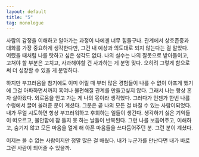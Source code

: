 ```yaml
---
layout: default
title: "5"
tag: monologue
---
```

사람의 감정을 이해하고 알아가는 과정이 나에겐 너무 힘들구나. 관계에서 상호존중과 대화를 가장 중요하게 생각한다만, 그건 내 예상과 의도대로 되지 않는다는 걸 알았다. 어렸을 때처럼 나를 탓하고 싶은 생각도 없다. 나의 실수는 나의 잘못으로 받아들이고, 고쳐야 할 부분은 고치고, 사과해야할 건 사과하는 게 분명 맞다. 오히려 그렇게 함으로써 더 성장할 수 있을 게 분명하다.

하지만 부끄러움을 참기에도 이미 어릴 때 부터 많은 경험들이 나를 수 없이 아프게 했기에 그걸 아파하면서까지 혹여나 불편해질 관계를 만들고싶지 않다. 그래서 나는 항상 혼자 살아왔다. 외로움을 안고 가는 게 나의 몫이라 생각했다. 그러다가 언젠가 한번 나를 수렁에서 끌어 올려준 분이 계셨다. 그분은 곧 나의 모든 걸 바칠 수 있는 사람이되었다. 내가 무얼 시도하면 항상 부끄러워하고 후회하는 일들이 생긴다. 생각하기 싫은 기억들이 떠오르고, 불안함에 잠 들지 못 하는 날들이 반복된다. 그런 나를 보듬어주고, 이해하고, 숨기지 않고 모든 마음을 열게 해 아픈 마음들을 쓰다듬어주던 분. 그런 분이 계셨다.

이제는 볼 수 없는 사람이지만 정말 많은 걸 배웠다. 내가 누군가를 만난다면 내가 바로 그런 사람이 되어줄 수 있을까. 
